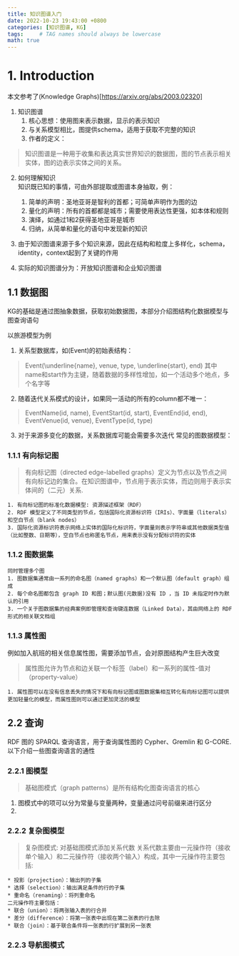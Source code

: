 ```yaml
---
title: 知识图谱入门
date: 2022-10-23 19:43:00 +0800
categories: [知识图谱, KG]
tags:     # TAG names should always be lowercase
math: true
---
```


# 1. Introduction
本文参考了(Knowledge Graphs)[https://arxiv.org/abs/2003.02320]
1. 知识图谱
    1. 核心思想：使用图来表示数据，显示的表示知识
    2. 与关系模型相比，图提供schema，适用于获取不完整的知识
    3. 作者的定义：
> 知识图谱是一种用于收集和表达真实世界知识的数据图，图的节点表示相关实体，图的边表示实体之间的关系。

2. 如何理解知识\
知识既已知的事情，可由外部提取或图谱本身抽取，例：
    1. 简单的声明：圣地亚哥是智利的首都；可简单声明作为图的边
    2. 量化的声明：所有的首都都是城市；需要使用表达性更强，如本体和规则
    3. 演绎，如通过1和2获得圣地亚哥是城市
    4. 归纳，从简单和量化的语句中发现新的知识

3. 由于知识图谱来源于多个知识来源，因此在结构和粒度上多样化，schema，identity，context起到了关键的作用
4. 实际的知识图谱分为：开放知识图谱和企业知识图谱

## 1.1 数据图
KG的基础是通过图抽象数据，获取初始数据图，本部分介绍图结构化数据模型与图查询语句

以旅游模型为例
1. 关系型数据库，如(Event)的初始表结构：
> Event(\underline{name}, venue, type, \underline{start}, end)
其中name和start作为主键，随着数据的多样性增加，如一个活动多个地点，多个名字等

2. 随着迭代关系模式的设计，如果同一活动的所有的column都不唯一：
> EventName(id, name), EventStart(id, start), EventEnd(id, end), EventVenue(id, venue), EventType(id, type)

3. 对于来源多变化的数据，关系数据库可能会需要多次迭代
常见的图数据模型：
### 1.1.1 有向标记图
> 有向标记图（directed edge-labelled graphs）定义为节点以及节点之间有向标记边的集合。在知识图谱中，节点用于表示实体，而边则用于表示实体间的（二元）关系.

    1. 有向标记图的标准化数据模型: 资源描述框架（RDF）
    2. RDF 模型定义了不同类型的节点，包括国际化资源标识符（IRIs）、字面量（literals）和空白节点（blank nodes）
    3. 国际化资源标识符表示网络上实体的国际化标识符，字面量则表示字符串或其他数据类型值（比如整数、日期等），空白节点也称匿名节点，用来表示没有分配标识符的实体
### 1.1.2 图数据集
    同时管理多个图
    1. 图数据集通常由一系列的命名图（named graphs）和一个默认图（default graph）组成
    2. 每个命名图都包含 graph ID 和图；默认图(元数据)没有 ID ，当 ID 未指定时作为默认的引用
    3. 一个关于图数据集的经典案例即管理和查询键连数据（Linked Data），其由网络上的 RDF 形式的相关联文档组
### 1.1.3 属性图
例如加入航班的相关信息属性图，需要添加节点，会对原图结构产生巨大改变
> 属性图允许为节点和边关联一个标签（label）和一系列的属性-值对（property-value）

    1. 属性图可以在没有信息丢失的情况下和有向标记图或图数据集相互转化有向标记图可以提供更加轻量化的模型，而属性图则可以通过更加灵活的模型

## 2.2 查询
RDF 图的 SPARQL 查询语言，用于查询属性图的 Cypher、Gremlin 和 G-CORE.以下介绍一些图查询语言的通性
### 2.2.1 图模型
> 基础图模式（graph patterns）是所有结构化图查询语言的核心

1. 图模式中的项可以分为常量与变量两种，变量通过问号前缀来进行区分
2. 
### 2.2.2 复杂图模型
> 复杂图模式: 对基础图模式添加关系代数
关系代数主要由一元操作符（接收单个输入）和二元操作符（接收两个输入）构成，其中一元操作符主要包括:

    * 投影（projection）：输出列的子集
    * 选择（selection）：输出满足条件的行的子集
    * 重命名（renaming）：将列重命名
    二元操作符主要包括：
    * 联合（union）：将两张输入表的行合并
    * 差分（difference）：将第一张表中出现在第二张表的行去除
    * 联合（join）：基于联合条件将一张表的行扩展到另一张表
### 2.2.3 导航图模式


